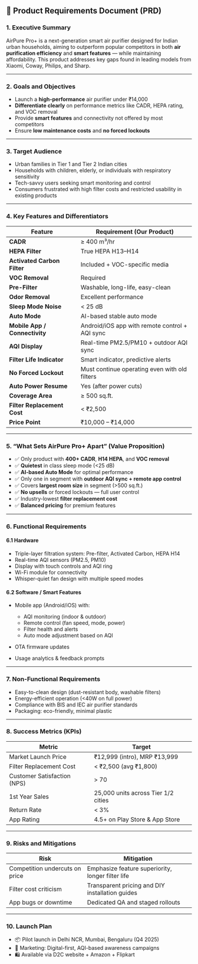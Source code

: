 ## 🧾 Product Requirements Document (PRD)

### **1. Executive Summary**

AirPure Pro+ is a next-generation smart air purifier designed for Indian urban households, aiming to outperform popular competitors in both **air purification efficiency** and **smart features** — while maintaining affordability. This product addresses key gaps found in leading models from Xiaomi, Coway, Philips, and Sharp.

---

### **2. Goals and Objectives**

* Launch a **high-performance** air purifier under ₹14,000
* **Differentiate clearly** on performance metrics like CADR, HEPA rating, and VOC removal
* Provide **smart features** and connectivity not offered by most competitors
* Ensure **low maintenance costs** and **no forced lockouts**

---

### **3. Target Audience**

* Urban families in Tier 1 and Tier 2 Indian cities
* Households with children, elderly, or individuals with respiratory sensitivity
* Tech-savvy users seeking smart monitoring and control
* Consumers frustrated with high filter costs and restricted usability in existing products

---

### **4. Key Features and Differentiators**

| Feature                       | Requirement (Our Product)                      |
| ----------------------------- | ---------------------------------------------- |
| **CADR**                      | ≥ 400 m³/hr                                    |
| **HEPA Filter**               | True HEPA H13–H14                              |
| **Activated Carbon Filter**   | Included + VOC-specific media                  |
| **VOC Removal**               | Required                                       |
| **Pre-Filter**                | Washable, long-life, easy-clean                |
| **Odor Removal**              | Excellent performance                          |
| **Sleep Mode Noise**          | < 25 dB                                        |
| **Auto Mode**                 | AI-based stable auto mode                      |
| **Mobile App / Connectivity** | Android/iOS app with remote control + AQI sync |
| **AQI Display**               | Real-time PM2.5/PM10 + outdoor AQI sync        |
| **Filter Life Indicator**     | Smart indicator, predictive alerts             |
| **No Forced Lockout**         | Must continue operating even with old filters  |
| **Auto Power Resume**         | Yes (after power cuts)                         |
| **Coverage Area**             | ≥ 500 sq.ft.                                   |
| **Filter Replacement Cost**   | < ₹2,500                                       |
| **Price Point**               | ₹10,000 – ₹14,000                              |

---

### **5. “What Sets AirPure Pro+ Apart” (Value Proposition)**

* ✅ Only product with **400+ CADR**, **H14 HEPA**, and **VOC removal**
* ✅ **Quietest** in class sleep mode (<25 dB)
* ✅ **AI-based Auto Mode** for optimal performance
* ✅ Only one in segment with **outdoor AQI sync + remote app control**
* ✅ Covers **largest room size** in segment (>500 sq.ft.)
* ✅ **No upsells** or forced lockouts — full user control
* ✅ Industry-lowest **filter replacement cost**
* ✅ **Balanced pricing** for premium features

---

### **6. Functional Requirements**

#### 6.1 Hardware

* Triple-layer filtration system: Pre-filter, Activated Carbon, HEPA H14
* Real-time AQI sensors (PM2.5, PM10)
* Display with touch controls and AQI ring
* Wi-Fi module for connectivity
* Whisper-quiet fan design with multiple speed modes

#### 6.2 Software / Smart Features

* Mobile app (Android/iOS) with:

  * AQI monitoring (indoor & outdoor)
  * Remote control (fan speed, mode, power)
  * Filter health and alerts
  * Auto mode adjustment based on AQI
* OTA firmware updates
* Usage analytics & feedback prompts

---

### **7. Non-Functional Requirements**

* Easy-to-clean design (dust-resistant body, washable filters)
* Energy-efficient operation (<40W on full power)
* Compliance with BIS and IEC air purifier standards
* Packaging: eco-friendly, minimal plastic

---

### **8. Success Metrics (KPIs)**

| Metric                      | Target                              |
| --------------------------- | ----------------------------------- |
| Market Launch Price         | ₹12,999 (intro), MRP ₹13,999        |
| Filter Replacement Cost     | < ₹2,500 (avg ₹1,800)               |
| Customer Satisfaction (NPS) | > 70                                |
| 1st Year Sales              | 25,000 units across Tier 1/2 cities |
| Return Rate                 | < 3%                                |
| App Rating                  | 4.5+ on Play Store & App Store      |

---

### **9. Risks and Mitigations**

| Risk                           | Mitigation                                        |
| ------------------------------ | ------------------------------------------------- |
| Competition undercuts on price | Emphasize feature superiority, longer filter life |
| Filter cost criticism          | Transparent pricing and DIY installation guides   |
| App bugs or downtime           | Dedicated QA and staged rollouts                  |

---

### **10. Launch Plan**

* 📦 Pilot launch in Delhi NCR, Mumbai, Bengaluru (Q4 2025)
* 📣 Marketing: Digital-first, AQI-based awareness campaigns
* 🛍️ Available via D2C website + Amazon + Flipkart


